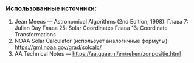 ### Использованные источники:  
1. Jean Meeus — Astronomical Algorithms (2nd Edition, 1998):
Глава 7: Julian Day
Глава 25: Solar Coordinates
Глава 13: Coordinate Transformations
2. NOAA Solar Calculator (использует аналогичные формулы):
https://gml.noaa.gov/grad/solcalc/
3. AA Technical Notes — https://aa.quae.nl/en/reken/zonpositie.html